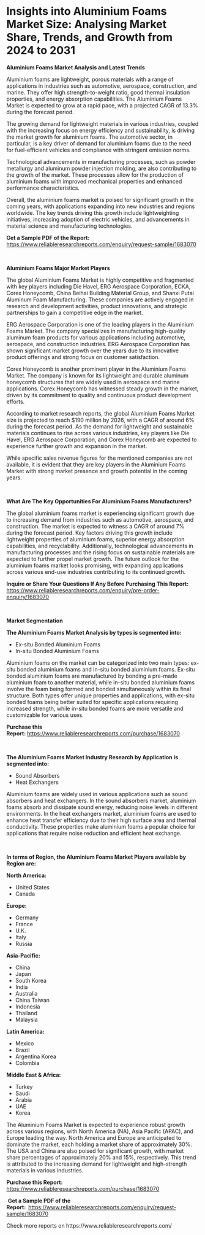 <p><h1>Insights into Aluminium Foams Market Size: Analysing Market Share, Trends, and Growth from 2024 to 2031</h1></p><p><strong>Aluminium Foams Market Analysis and Latest Trends</strong></p>
<p><p>Aluminium foams are lightweight, porous materials with a range of applications in industries such as automotive, aerospace, construction, and marine. They offer high strength-to-weight ratio, good thermal insulation properties, and energy absorption capabilities. The Aluminium Foams Market is expected to grow at a rapid pace, with a projected CAGR of 13.3% during the forecast period.</p><p>The growing demand for lightweight materials in various industries, coupled with the increasing focus on energy efficiency and sustainability, is driving the market growth for aluminium foams. The automotive sector, in particular, is a key driver of demand for aluminium foams due to the need for fuel-efficient vehicles and compliance with stringent emission norms.</p><p>Technological advancements in manufacturing processes, such as powder metallurgy and aluminum powder injection molding, are also contributing to the growth of the market. These processes allow for the production of aluminium foams with improved mechanical properties and enhanced performance characteristics.</p><p>Overall, the aluminium foams market is poised for significant growth in the coming years, with applications expanding into new industries and regions worldwide. The key trends driving this growth include lightweighting initiatives, increasing adoption of electric vehicles, and advancements in material science and manufacturing technologies.</p></p>
<p><strong>Get a Sample PDF of the Report:&nbsp;</strong> <a href="https://www.reliableresearchreports.com/enquiry/request-sample/1683070">https://www.reliableresearchreports.com/enquiry/request-sample/1683070</a></p>
<p>&nbsp;</p>
<p><strong>Aluminium Foams Major Market Players</strong></p>
<p><p>The global Aluminium Foams Market is highly competitive and fragmented with key players including Die Havel, ERG Aerospace Corporation, ECKA, Corex Honeycomb, China Beihai Building Material Group, and Shanxi Putai Aluminum Foam Manufacturing. These companies are actively engaged in research and development activities, product innovations, and strategic partnerships to gain a competitive edge in the market.</p><p>ERG Aerospace Corporation is one of the leading players in the Aluminium Foams Market. The company specializes in manufacturing high-quality aluminum foam products for various applications including automotive, aerospace, and construction industries. ERG Aerospace Corporation has shown significant market growth over the years due to its innovative product offerings and strong focus on customer satisfaction.</p><p>Corex Honeycomb is another prominent player in the Aluminium Foams Market. The company is known for its lightweight and durable aluminum honeycomb structures that are widely used in aerospace and marine applications. Corex Honeycomb has witnessed steady growth in the market, driven by its commitment to quality and continuous product development efforts.</p><p>According to market research reports, the global Aluminium Foams Market size is projected to reach $190 million by 2026, with a CAGR of around 6% during the forecast period. As the demand for lightweight and sustainable materials continues to rise across various industries, key players like Die Havel, ERG Aerospace Corporation, and Corex Honeycomb are expected to experience further growth and expansion in the market.</p><p>While specific sales revenue figures for the mentioned companies are not available, it is evident that they are key players in the Aluminium Foams Market with strong market presence and growth potential in the coming years.</p></p>
<p>&nbsp;</p>
<p><strong>What Are The Key Opportunities For Aluminium Foams Manufacturers?</strong></p>
<p><p>The global aluminium foams market is experiencing significant growth due to increasing demand from industries such as automotive, aerospace, and construction. The market is expected to witness a CAGR of around 7% during the forecast period. Key factors driving this growth include lightweight properties of aluminium foams, superior energy absorption capabilities, and recyclability. Additionally, technological advancements in manufacturing processes and the rising focus on sustainable materials are expected to further propel market growth. The future outlook for the aluminium foams market looks promising, with expanding applications across various end-use industries contributing to its continued growth.</p></p>
<p><strong>Inquire or Share Your Questions If Any Before Purchasing This Report:</strong> <a href="https://www.reliableresearchreports.com/enquiry/pre-order-enquiry/1683070">https://www.reliableresearchreports.com/enquiry/pre-order-enquiry/1683070</a></p>
<p>&nbsp;</p>
<p><strong>Market Segmentation</strong></p>
<p><strong>The Aluminium Foams Market Analysis by types is segmented into:</strong></p>
<p><ul><li>Ex-situ Bonded Aluminium Foams</li><li>In-situ Bonded Aluminium Foams</li></ul></p>
<p><p>Aluminium foams on the market can be categorized into two main types: ex-situ bonded aluminium foams and in-situ bonded aluminium foams. Ex-situ bonded aluminium foams are manufactured by bonding a pre-made aluminium foam to another material, while in-situ bonded aluminium foams involve the foam being formed and bonded simultaneously within its final structure. Both types offer unique properties and applications, with ex-situ bonded foams being better suited for specific applications requiring increased strength, while in-situ bonded foams are more versatile and customizable for various uses.</p></p>
<p><strong>Purchase this Report:&nbsp;</strong><a href="https://www.reliableresearchreports.com/purchase/1683070">https://www.reliableresearchreports.com/purchase/1683070</a></p>
<p>&nbsp;</p>
<p><strong>The Aluminium Foams Market Industry Research by Application is segmented into:</strong></p>
<p><ul><li>Sound Absorbers</li><li>Heat Exchangers</li></ul></p>
<p><p>Aluminium foams are widely used in various applications such as sound absorbers and heat exchangers. In the sound absorbers market, aluminium foams absorb and dissipate sound energy, reducing noise levels in different environments. In the heat exchangers market, aluminium foams are used to enhance heat transfer efficiency due to their high surface area and thermal conductivity. These properties make aluminium foams a popular choice for applications that require noise reduction and efficient heat exchange.</p></p>
<p>&nbsp;</p>
<p><strong>In terms of Region, the Aluminium Foams Market Players available by Region are:</strong></p>
<p>
    <p> <strong> North America: </strong>
        <ul>
            <li>United States</li>
            <li>Canada</li>
        </ul>
        </p> 
    <p> <strong> Europe: </strong>
        <ul>
            <li>Germany</li>
            <li>France</li>
            <li>U.K.</li>
            <li>Italy</li>
            <li>Russia</li>
        </ul>
        </p> 
    <p> <strong> Asia-Pacific: </strong>
        <ul>
            <li>China</li>
            <li>Japan</li>
            <li>South Korea</li>
            <li>India</li>
            <li>Australia</li>
            <li>China Taiwan</li>
            <li>Indonesia</li>
            <li>Thailand</li>
            <li>Malaysia</li>
        </ul>
        </p> 
    <p> <strong> Latin America: </strong>
        <ul>
            <li>Mexico</li>
            <li>Brazil</li>
            <li>Argentina Korea</li>
            <li>Colombia</li>
        </ul>
        </p> 
    <p> <strong> Middle East & Africa: </strong>
        <ul>
            <li>Turkey</li>
            <li>Saudi</li>
            <li>Arabia</li>
            <li>UAE</li>
            <li>Korea</li>
        </ul>
    </p>
    </p>
<p><p>The Aluminium Foams Market is expected to experience robust growth across various regions, with North America (NA), Asia Pacific (APAC), and Europe leading the way. North America and Europe are anticipated to dominate the market, each holding a market share of approximately 30%. The USA and China are also poised for significant growth, with market share percentages of approximately 20% and 15%, respectively. This trend is attributed to the increasing demand for lightweight and high-strength materials in various industries.</p></p>
<p><strong>Purchase this Report: </strong><a href="https://www.reliableresearchreports.com/purchase/1683070">https://www.reliableresearchreports.com/purchase/1683070</a></p>
<p>&nbsp;<strong>Get a Sample PDF of the Report:&nbsp;&nbsp;</strong><a href="https://www.reliableresearchreports.com/enquiry/request-sample/1683070">https://www.reliableresearchreports.com/enquiry/request-sample/1683070</a></p>
<p><strong></strong></p>
<p>Check more reports on https://www.reliableresearchreports.com/</p>